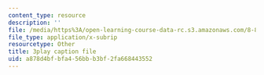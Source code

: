 ```yaml
---
content_type: resource
description: ''
file: /media/https%3A/open-learning-course-data-rc.s3.amazonaws.com/8-851-effective-field-theory-spring-2013/a878d4bfbfa456bbb3bf2fa668443552_DdY98Zaff5I.vtt
file_type: application/x-subrip
resourcetype: Other
title: 3play caption file
uid: a878d4bf-bfa4-56bb-b3bf-2fa668443552
---
```

